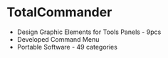 # TotalCommander
- Design Graphic Elements for Tools Panels - 9pcs
- Developed Command Menu 
- Portable Software - 49 categories

